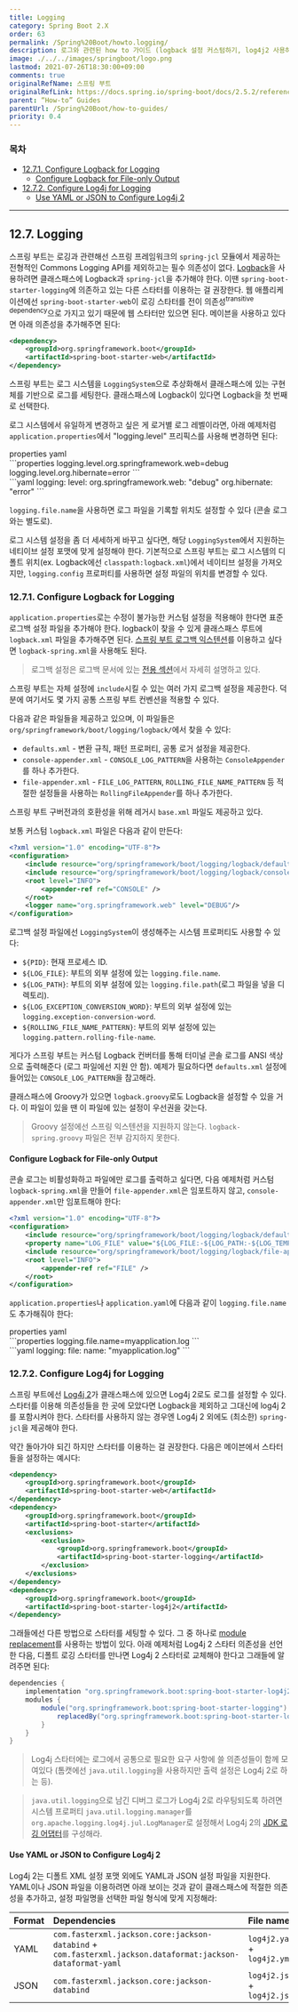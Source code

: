 ```yaml
---
title: Logging
category: Spring Boot 2.X
order: 63
permalink: /Spring%20Boot/howto.logging/
description: 로그와 관련된 how to 가이드 (logback 설정 커스텀하기, log4j2 사용하기 등)
image: ./../../images/springboot/logo.png
lastmod: 2021-07-26T18:30:00+09:00
comments: true
originalRefName: 스프링 부트
originalRefLink: https://docs.spring.io/spring-boot/docs/2.5.2/reference/htmlsingle/#howto.logging
parent: “How-to” Guides
parentUrl: /Spring%20Boot/how-to-guides/
priority: 0.4
---
```

<script>defaultLanguages = ['properties']</script>

### 목차

- [12.7.1. Configure Logback for Logging](#1271-configure-logback-for-logging)
  + [Configure Logback for File-only Output](#configure-logback-for-file-only-output)
- [12.7.2. Configure Log4j for Logging](#1272-configure-log4j-for-logging)
  + [Use YAML or JSON to Configure Log4j 2](#use-yaml-or-json-to-configure-log4j-2)

---

## 12.7. Logging

스프링 부트는 로깅과 관련해선 스프링 프레임워크의 `spring-jcl` 모듈에서 제공하는 전형적인 Commons Logging API를 제외하고는 필수 의존성이 없다. [Logback](https://logback.qos.ch/)을 사용하려면 클래스패스에 Logback과 `spring-jcl`을 추가해야 한다. 이땐 `spring-boot-starter-logging`에 의존하고 있는 다른 스타터를 이용하는 걸 권장한다. 웹 애플리케이션에선 `spring-boot-starter-web`이 로깅 스타터를 전이 의존성<sup>transitive dependency</sup>으로 가지고 있기 때문에 웹 스타터만 있으면 된다. 메이븐을 사용하고 있다면 아래 의존성을 추가해주면 된다:

```xml
<dependency>
    <groupId>org.springframework.boot</groupId>
    <artifactId>spring-boot-starter-web</artifactId>
</dependency>
```

스프링 부트는 로그 시스템을 `LoggingSystem`으로 추상화해서 클래스패스에 있는 구현체를 기반으로 로그를 세팅한다. 클래스패스에 Logback이 있다면 Logback을 첫 번째로 선택한다.

로그 시스템에서 유일하게 변경하고 싶은 게 로거별 로그 레벨이라면, 아래 예제처럼 `application.properties`에서 "logging.level" 프리픽스를 사용해 변경하면 된다:

<div class="switch-language-wrapper properties yaml">
<span class="switch-language properties">properties</span>
<span class="switch-language yaml">yaml</span>
</div>
<div class="language-only-for-properties properties yaml"></div>
```properties
logging.level.org.springframework.web=debug
logging.level.org.hibernate=error
```
<div class="language-only-for-yaml properties yaml"></div>
```yaml
logging:
  level:
    org.springframework.web: "debug"
    org.hibernate: "error"
```

`logging.file.name`을 사용하면 로그 파일을 기록할 위치도 설정할 수 있다 (콘솔 로그와는 별도로).

로그 시스템 설정을 좀 더 세세하게 바꾸고 싶다면, 해당 `LoggingSystem`에서 지원하는 네티이브 설정 포맷에 맞게 설정해야 한다. 기본적으로 스프링 부트는 로그 시스템의 디폴트 위치(ex. Logback에선 `classpath:logback.xml`)에서 네이티브 설정을 가져오지만, `logging.config` 프로퍼티를 사용하면 설정 파일의 위치를 변경할 수 있다.

### 12.7.1. Configure Logback for Logging

`application.properties`로는 수정이 불가능한 커스텀 설정을 적용해야 한다면 표준 로그백 설정 파일을 추가해야 한다. logback이 찾을 수 있게 클래스패스 루트에 `logback.xml` 파일을 추가해주면 된다. [스프링 부트 로그백 익스텐션](../logging#749-logback-extensions)를 이용하고 싶다면 `logback-spring.xml`을 사용해도 된다.

> 로그백 설정은 로그백 문서에 있는 [전용 섹션](https://logback.qos.ch/manual/configuration.html)에서 자세히 설명하고 있다.

스프링 부트는 자체 설정에 `include`시킬 수 있는 여러 가지 로그백 설정을 제공한다. 덕분에 여기서도 몇 가지 공통 스프링 부트 컨벤션을 적용할 수 있다.

다음과 같은 파일들을 제공하고 있으며, 이 파일들은 `org/springframework/boot/logging/logback/`에서 찾을 수 있다:

- `defaults.xml` - 변환 규칙, 패턴 프로퍼티, 공통 로거 설정을 제공한다.
- `console-appender.xml` -  `CONSOLE_LOG_PATTERN`을 사용하는 `ConsoleAppender`를 하나 추가한다.
- `file-appender.xml` - `FILE_LOG_PATTERN`, `ROLLING_FILE_NAME_PATTERN` 등 적절한 설정들을 사용하는 `RollingFileAppender`를 하나 추가한다.

스프링 부트 구버전과의 호환성을 위해 레거시 `base.xml` 파일도 제공하고 있다.

보통 커스텀 `logback.xml` 파일은 다음과 같이 만든다:

```xml
<?xml version="1.0" encoding="UTF-8"?>
<configuration>
    <include resource="org/springframework/boot/logging/logback/defaults.xml"/>
    <include resource="org/springframework/boot/logging/logback/console-appender.xml" />
    <root level="INFO">
        <appender-ref ref="CONSOLE" />
    </root>
    <logger name="org.springframework.web" level="DEBUG"/>
</configuration>
```

로그백 설정 파일에선 `LoggingSystem`이 생성해주는 시스템 프로퍼티도 사용할 수 있다:

- `${PID}`: 현재 프로세스 ID.
- `${LOG_FILE}`: 부트의 외부 설정에 있는 `logging.file.name`.
- `${LOG_PATH}`: 부트의 외부 설정에 있는 `logging.file.path`(로그 파일을 넣을 디렉토리).
- `${LOG_EXCEPTION_CONVERSION_WORD}`: 부트의 외부 설정에 있는 `logging.exception-conversion-word`.
- `${ROLLING_FILE_NAME_PATTERN}`: 부트의 외부 설정에 있는 `logging.pattern.rolling-file-name`.

게다가 스프링 부트는 커스텀 Logback 컨버터를 통해 터미널 콘솔 로그를 ANSI 색상으로 출력해준다 (로그 파일에선 지원 안 함). 예제가 필요하다면 `defaults.xml` 설정에 들어있는 `CONSOLE_LOG_PATTERN`을 참고해라.

클래스패스에 Groovy가 있으면 `logback.groovy`로도 Logback을 설정할 수 있을 거다. 이 파일이 있을 땐 이 파일에 있는 설정이 우선권을 갖는다.

> Groovy 설정에선 스프링 익스텐션을 지원하지 않는다. `logback-spring.groovy` 파일은 전부 감지하지 못한다.

#### Configure Logback for File-only Output

콘솔 로그는 비활성화하고 파일에만 로그를 출력하고 싶다면, 다음 예제처럼 커스텀 `logback-spring.xml`을 만들어 `file-appender.xml`은 임포트하지 않고, `console-appender.xml`만 임포트해야 한다:

```xml
<?xml version="1.0" encoding="UTF-8"?>
<configuration>
    <include resource="org/springframework/boot/logging/logback/defaults.xml" />
    <property name="LOG_FILE" value="${LOG_FILE:-${LOG_PATH:-${LOG_TEMP:-${java.io.tmpdir:-/tmp}}/}spring.log}"/>
    <include resource="org/springframework/boot/logging/logback/file-appender.xml" />
    <root level="INFO">
        <appender-ref ref="FILE" />
    </root>
</configuration>
```

`application.properties`나 `application.yaml`에 다음과 같이 `logging.file.name`도 추가해줘야 한다:

<div class="switch-language-wrapper properties yaml">
<span class="switch-language properties">properties</span>
<span class="switch-language yaml">yaml</span>
</div>
<div class="language-only-for-properties properties yaml"></div>
```properties
logging.file.name=myapplication.log
```
<div class="language-only-for-yaml properties yaml"></div>
```yaml
logging:
  file:
    name: "myapplication.log"
```

### 12.7.2. Configure Log4j for Logging

스프링 부트에선 [Log4j 2](https://logging.apache.org/log4j/2.x/)가 클래스패스에 있으면 Log4j 2로도 로그를 설정할 수 있다. 스타터를 이용해 의존성들을 한 곳에 모았다면 Logback을 제외하고 그대신에 log4j 2를 포함시켜야 한다. 스타터를 사용하지 않는 경우엔 Log4j 2 외에도 (최소한) `spring-jcl`을 제공해야 한다.

약간 돌아가야 되긴 하지만 스타터를 이용하는 걸 권장한다. 다음은 메이븐에서 스타터들을 설정하는 예시다:

```xml
<dependency>
    <groupId>org.springframework.boot</groupId>
    <artifactId>spring-boot-starter-web</artifactId>
</dependency>
<dependency>
    <groupId>org.springframework.boot</groupId>
    <artifactId>spring-boot-starter</artifactId>
    <exclusions>
        <exclusion>
            <groupId>org.springframework.boot</groupId>
            <artifactId>spring-boot-starter-logging</artifactId>
        </exclusion>
    </exclusions>
</dependency>
<dependency>
    <groupId>org.springframework.boot</groupId>
    <artifactId>spring-boot-starter-log4j2</artifactId>
</dependency>
```

그래들에선 다른 방법으로 스타터를 세팅할 수 있다. 그 중 하나로 [module replacement](https://docs.gradle.org/current/userguide/resolution_rules.html#sec:module_replacement)를 사용하는 방법이 있다. 아래 예제처럼 Log4j 2 스타터 의존성을 선언한 다음, 디폴트 로깅 스타터를 만나면 Log4j 2 스타터로 교체해야 한다고 그래들에 알려주면 된다:

```gradle
dependencies {
    implementation "org.springframework.boot:spring-boot-starter-log4j2"
    modules {
        module("org.springframework.boot:spring-boot-starter-logging") {
            replacedBy("org.springframework.boot:spring-boot-starter-log4j2", "Use Log4j2 instead of Logback")
        }
    }
}
```

> Log4j 스타터에는 로그에서 공통으로 필요한 요구 사항에 쓸 의존성들이 함께 모여있다 (톰캣에선 `java.util.logging`을 사용하지만 출력 설정은 Log4j 2로 하는 등).

> `java.util.logging`으로 남긴 디버그 로그가 Log4j 2로 라우팅되도록 하려면 시스템 프로퍼티 `java.util.logging.manager`를 `org.apache.logging.log4j.jul.LogManager`로 설정해서 Log4j 2의 [JDK 로깅 어댑터](https://logging.apache.org/log4j/2.x/log4j-jul/index.html)를 구성해라.

#### Use YAML or JSON to Configure Log4j 2

Log4j 2는 디폴트 XML 설정 포맷 외에도 YAML과 JSON 설정 파일을 지원한다. YAML이나 JSON 파일을 이용하려면 아래 보이는 것과 같이 클래스패스에 적절한 의존성을 추가하고, 설정 파일명을 선택한 파일 형식에 맞게 지정해라:

| Format | Dependencies                                                 | File names                   |
| :----- | :----------------------------------------------------------- | :--------------------------- |
| YAML   | `com.fasterxml.jackson.core:jackson-databind` + `com.fasterxml.jackson.dataformat:jackson-dataformat-yaml` | `log4j2.yaml` + `log4j2.yml` |
| JSON   | `com.fasterxml.jackson.core:jackson-databind`                | `log4j2.json` + `log4j2.jsn` |
